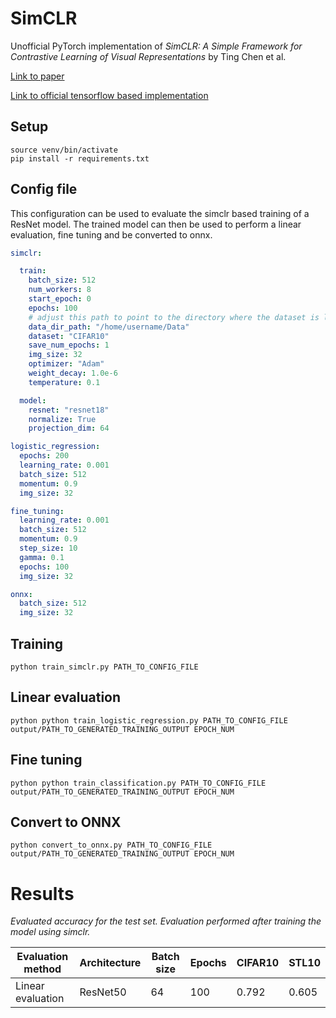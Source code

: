 # SimCLR

Unofficial PyTorch implementation of _SimCLR: A Simple Framework for Contrastive Learning of Visual Representations_ by Ting Chen et al.

[Link to paper](https://arxiv.org/pdf/2002.05709.pdf)

[Link to official tensorflow based implementation](https://github.com/google-research/simclr)

## Setup

```
source venv/bin/activate
pip install -r requirements.txt 
```

## Config file

This configuration can be used to evaluate the simclr based training of a ResNet model. The trained model can then be 
used to perform a linear evaluation, fine tuning and be converted to onnx. 

```yaml
simclr:

  train:
    batch_size: 512
    num_workers: 8
    start_epoch: 0
    epochs: 100
    # adjust this path to point to the directory where the dataset is located
    data_dir_path: "/home/username/Data"
    dataset: "CIFAR10"
    save_num_epochs: 1
    img_size: 32
    optimizer: "Adam"
    weight_decay: 1.0e-6
    temperature: 0.1

  model:
    resnet: "resnet18"
    normalize: True
    projection_dim: 64

logistic_regression:
  epochs: 200
  learning_rate: 0.001
  batch_size: 512
  momentum: 0.9
  img_size: 32

fine_tuning:
  learning_rate: 0.001
  batch_size: 512
  momentum: 0.9
  step_size: 10
  gamma: 0.1
  epochs: 100
  img_size: 32

onnx:
  batch_size: 512
  img_size: 32
```

## Training 

```
python train_simclr.py PATH_TO_CONFIG_FILE
```

## Linear evaluation

```
python python train_logistic_regression.py PATH_TO_CONFIG_FILE output/PATH_TO_GENERATED_TRAINING_OUTPUT EPOCH_NUM
```

## Fine tuning

```
python python train_classification.py PATH_TO_CONFIG_FILE output/PATH_TO_GENERATED_TRAINING_OUTPUT EPOCH_NUM
```

## Convert to ONNX

```
python convert_to_onnx.py PATH_TO_CONFIG_FILE output/PATH_TO_GENERATED_TRAINING_OUTPUT EPOCH_NUM

```

# Results

_Evaluated accuracy for the test set. Evaluation performed after training the model using simclr._

| Evaluation method | Architecture | Batch size | Epochs | CIFAR10 | STL10 |
| ----------------- | ------------ | -----------| ------ | ------- | ----- |
| Linear evaluation | ResNet50     | 64         | 100    | 0.792   | 0.605 |
